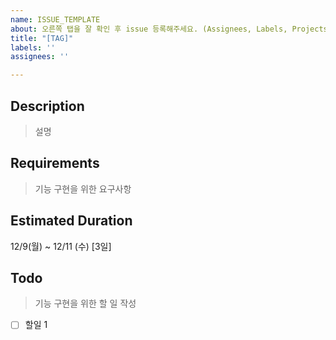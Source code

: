 ```yaml
---
name: ISSUE_TEMPLATE
about: 오른쪽 탭을 잘 확인 후 issue 등록해주세요. (Assignees, Labels, Projects)
title: "[TAG]"
labels: ''
assignees: ''

---
```


## Description
> 설명


## Requirements
> 기능 구현을 위한 요구사항


## Estimated Duration
12/9(월) ~ 12/11 (수) [3일]


## Todo
> 기능 구현을 위한 할 일 작성
- [ ] 할일 1